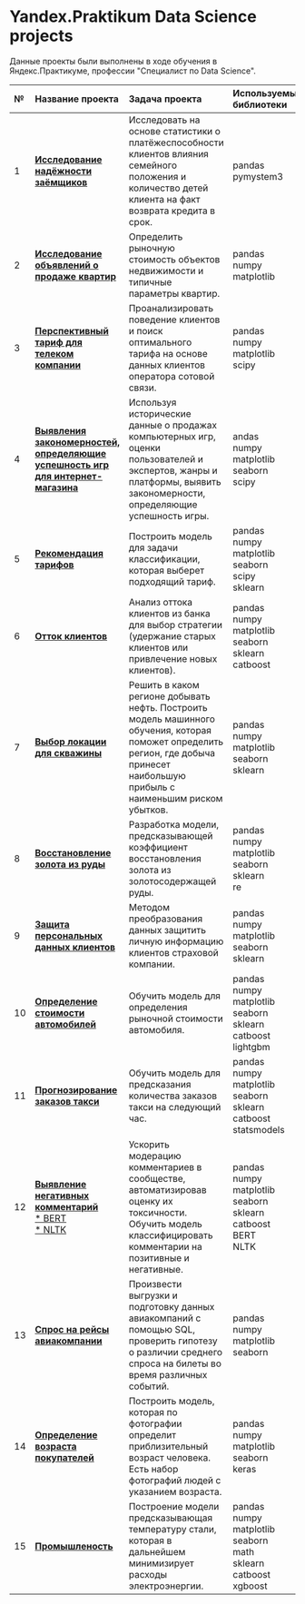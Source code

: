 # Yandex.Praktikum Data Science projects

Данные проекты были выполнены в ходе обучения в Яндекс.Практикуме, профессии "Специалист по Data Science".

| № | **Название проекта** | **Задача проекта** | **Используемые библиотеки** |
|:--|:---------------------|:-------------|:----------------------------|
| 1 | [**Исследование надёжности заёмщиков**](https://github.com/AlRovshan/Yandex.Praktikum_DS_projects/tree/main/01.%20Reliability%20of%20debter) | Исследовать на основе статистики о платёжеспособности клиентов влияния семейного положения и количество детей клиента на факт возврата кредита в срок. | pandas<br> pymystem3 |
| 2 | [**Исследование объявлений о продаже квартир**](https://github.com/AlRovshan/Yandex.Praktikum_DS_projects/tree/main/02.%20Apartments%20for%20sale) | Определить рыночную стоимость объектов недвижимости и типичные параметры квартир. | pandas<br> numpy<br> matplotlib |
| 3 | [**Перспективный тариф для телеком компании**](https://github.com/AlRovshan/Yandex.Praktikum_DS_projects/tree/main/03.%20Telecommunication%20tariffs) | Проанализировать поведение клиентов и поиск оптимального тарифа на основе данных клиентов оператора сотовой связи. | pandas<br> numpy<br> matplotlib<br> scipy |
| 4 | [**Выявления закономерностей, определяющие успешность игр для интернет-магазина**](https://github.com/AlRovshan/Yandex.Praktikum_DS_projects/tree/main/04.%20Game%20success) | Используя исторические данные о продажах компьютерных игр, оценки пользователей и экспертов, жанры и платформы, выявить закономерности, определяющие успешность игры. | andas<br> numpy<br> matplotlib<br> seaborn<br> scipy |
| 5 | [**Рекомендация тарифов**](https://github.com/AlRovshan/Yandex.Praktikum_DS_projects/tree/main/05.%20Tariff%20recommendation) | Построить модель для задачи классификации, которая выберет подходящий тариф. | pandas<br> numpy<br> matplotlib<br> seaborn<br> scipy<br> sklearn |
| 6 | [**Отток клиентов**](https://github.com/AlRovshan/Yandex.Praktikum_DS_projects/tree/main/06.%20Customer%20churn) | Анализ оттока клиентов из банка для выбор стратегии (удержание старых клиентов или привлечение новых клиентов). | pandas<br> numpy<br> matplotlib<br> seaborn<br> sklearn<br> catboost |
| 7 | [**Выбор локации для скважины**](https://github.com/AlRovshan/Yandex.Praktikum_DS_projects/tree/main/07.%20Oil%20production) | Решить в каком регионе добывать нефть. Построить модель машинного обучения, которая поможет определить регион, где добыча принесет наибольшую прибыль с наименьшим риском убытков. | pandas<br> numpy<br> matplotlib<br> seaborn<br> sklearn |
| 8 | [**Восстановление золота из руды**](https://github.com/AlRovshan/Yandex.Praktikum_DS_projects/tree/main/08.%20Gold%20recovery) | Разработка модели, предсказывающей коэффициент восстановления золота из золотосодержащей руды. | pandas<br> numpy<br> matplotlib<br> seaborn<br> sklearn<br> re |
| 9 | [**Защита персональных данных клиентов**](https://github.com/AlRovshan/Yandex.Praktikum_DS_projects/tree/main/09.%20Data%20protection) | Методом преобразования данных защитить личную информацию клиентов страховой компании. | pandas<br> numpy<br> matplotlib<br> seaborn<br> sklearn |
| 10 | [**Определение стоимости автомобилей**](https://github.com/AlRovshan/Yandex.Praktikum_DS_projects/tree/main/10.%20%D0%A1ar%20prices) | Обучить модель для определения рыночной стоимости автомобиля. | pandas<br> numpy<br> matplotlib<br> seaborn<br> sklearn<br> catboost<br> lightgbm<br> |
| 11 | [**Прогнозирование заказов такси**](https://github.com/AlRovshan/Yandex.Praktikum_DS_projects/tree/main/11.%20Taxi%20order%20prediction) | Обучить модель для предсказания количества заказов такси на следующий час. | pandas<br> numpy<br> matplotlib<br> seaborn<br> sklearn<br> catboost<br> statsmodels<br> |
| 12 | [**Выявление негативных комментарий**<br>](https://github.com/AlRovshan/Yandex.Praktikum_DS_projects/tree/main/12.%20Toxic%20comments) [ * BERT <br>](https://github.com/AlRovshan/Yandex.Praktikum_DS_projects/blob/main/12.%20Toxic%20comments/toxic_comments_BERT.ipynb)[ * NLTK](https://github.com/AlRovshan/Yandex.Praktikum_DS_projects/blob/main/12.%20Toxic%20comments/toxic_comments_NLTK.ipynb) | Ускорить модерацию комментариев в сообществе, автоматизировав оценку их токсичности. Обучить модель классифицировать комментарии на позитивные и негативные. | pandas<br> numpy<br> matplotlib<br> seaborn<br> sklearn<br> catboost<br> BERT<br> NLTK<br> |
| 13 | [**Спрос на рейсы авиакомпании**](https://github.com/AlRovshan/Yandex.Praktikum_DS_projects/tree/main/13.%20Flight%20demand) | Произвести выгрузки и подготовку данных авиакомпаний с помощью SQL, проверить гипотезу о различии среднего спроса на билеты во время различных событий. | pandas<br> numpy<br> matplotlib<br> seaborn |
| 14 | [**Определение возраста покупателей**](https://github.com/AlRovshan/Yandex.Praktikum_DS_projects/tree/main/14.%20Customer%20age) | Построить модель, которая по фотографии определит приблизительный возраст человека. Есть набор фотографий людей с указанием возраста. | pandas<br> numpy<br> matplotlib<br> seaborn<br> keras |
| 15 | [**Промышленость**](https://github.com/AlRovshan/Yandex.Praktikum_DS_projects/tree/main/15.%20Industry) | Построение модели предсказывающая температуру стали, которая в дальнейшем минимизирует расходы электроэнергии. | pandas<br> numpy<br> matplotlib<br> seaborn<br> math<br> sklearn<br> catboost<br> xgboost |